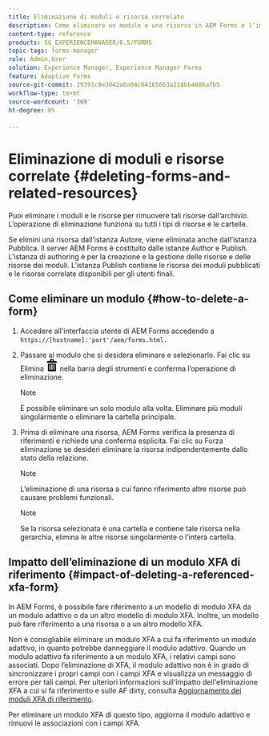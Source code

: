 ```yaml
---
title: Eliminazione di moduli e risorse correlate
description: Come eliminare un modulo o una risorsa in AEM Forms e l’impatto sulle risorse di riferimento e di riferimento e sui moduli XFA.
content-type: reference
products: SG_EXPERIENCEMANAGER/6.5/FORMS
topic-tags: forms-manager
role: Admin,User
solution: Experience Manager, Experience Manager Forms
feature: Adaptive Forms
source-git-commit: 29391c8e3042a8a04c64165663a228bb4886afb5
workflow-type: tm+mt
source-wordcount: '369'
ht-degree: 0%

---
```


# Eliminazione di moduli e risorse correlate {#deleting-forms-and-related-resources}

Puoi eliminare i moduli e le risorse per rimuovere tali risorse dall’archivio. L’operazione di eliminazione funziona su tutti i tipi di risorse e le cartelle.

Se elimini una risorsa dall’istanza Autore, viene eliminata anche dall’istanza Pubblica. Il server AEM Forms è costituito dalle istanze Author e Publish. L’istanza di authoring è per la creazione e la gestione delle risorse e delle risorse dei moduli. L’istanza Publish contiene le risorse dei moduli pubblicati e le risorse correlate disponibili per gli utenti finali.

## Come eliminare un modulo {#how-to-delete-a-form}

1. Accedere all&#39;interfaccia utente di AEM Forms accedendo a `https://[hostname]:'port'/aem/forms.html.`
1. Passare al modulo che si desidera eliminare e selezionarlo. Fai clic su Elimina ![aem6forms_delete2](assets/aem6forms_delete2.png) nella barra degli strumenti e conferma l’operazione di eliminazione.

   >[!NOTE]
   >
   >È possibile eliminare un solo modulo alla volta. Eliminare più moduli singolarmente o eliminare la cartella principale.

1. Prima di eliminare una risorsa, AEM Forms verifica la presenza di riferimenti e richiede una conferma esplicita. Fai clic su Forza eliminazione se desideri eliminare la risorsa indipendentemente dallo stato della relazione.

   >[!NOTE]
   >
   >L’eliminazione di una risorsa a cui fanno riferimento altre risorse può causare problemi funzionali.

   >[!NOTE]
   >
   >Se la risorsa selezionata è una cartella e contiene tale risorsa nella gerarchia, elimina le altre risorse singolarmente o l’intera cartella.

## Impatto dell’eliminazione di un modulo XFA di riferimento {#impact-of-deleting-a-referenced-xfa-form}

In AEM Forms, è possibile fare riferimento a un modello di modulo XFA da un modulo adattivo o da un altro modello di modulo XFA. Inoltre, un modello può fare riferimento a una risorsa o a un altro modello XFA.

Non è consigliabile eliminare un modulo XFA a cui fa riferimento un modulo adattivo, in quanto potrebbe danneggiare il modulo adattivo. Quando un modulo adattivo fa riferimento a un modulo XFA, i relativi campi sono associati. Dopo l’eliminazione di XFA, il modulo adattivo non è in grado di sincronizzare i propri campi con i campi XFA e visualizza un messaggio di errore per tali campi. Per ulteriori informazioni sull&#39;impatto dell&#39;eliminazione XFA a cui si fa riferimento e sulle AF dirty, consulta [Aggiornamento dei moduli XFA di riferimento](/help/forms/using/get-xdp-pdf-documents-aem.md#p-updating-referenced-xfa-forms-p).

Per eliminare un modulo XFA di questo tipo, aggiorna il modulo adattivo e rimuovi le associazioni con i campi XFA.
